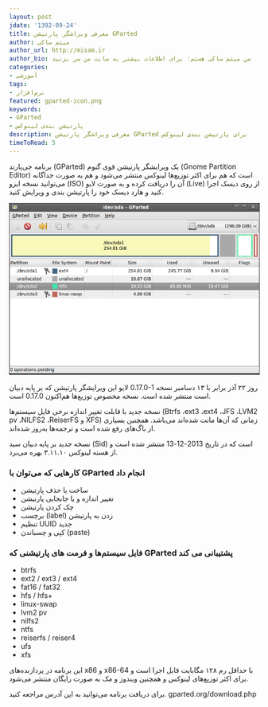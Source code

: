 ```yaml
---
layout: post
jdate: '1392-09-24'
title: معرفی ویراشگر پارتیشن GParted
author: میثم ساکی
author_url: http://misam.ir
author_bio: من میثم ساکی هستم؛ برای اطلاعات بیشتر به سایت من سر بزنید
categories:
- آموزشی
tags:
- نرم‌افزار 
featured: gparted-icon.png
keywords:
- GParted
- پارتیشن بندی لینوکس
description: معرفی ویراشگر پارتیشن GParted برای پارتیشن بندی لینوکس
timeToRead: 5
---
```


برنامه جی‌پارتد (GParted) یک ویرایشگر پارتیشن قوی گنوم (Gnome Partition Editor) است که هم برای اکثر توزیع‌ها لینوکس منتشر می‌شود و هم به صورت جداگانه می‌توانید نسخه ایزو (ISO) آن را دریافت کرده و به صورت لایو (Live) از روی دیسک اجرا کنید و هارد دیسک خود را پارتیشن بندی و ویرایش کنید.

![](/images/gparted_screenshot.png)

روز ۲۲ آذر برابر با ۱۳ دسامبر نسخه <span dir="ltr">0.17.0-1</span> لایو این ویرایشگر پارتیشن که بر پایه دبیان است منتشر شده است. نسخه مخصوص توزیع‌ها هم‌اکنون 0.17.0 است.

نسخه جدید با قابلت تغییر اندازه برخی فایل سیستم‌ها (Btrfs ،ext3 ،ext4 ،JFS ،LVM2 pv ،NILFS2 ،ReiserFS و XFS) زمانی که آن‌ها مانت شده‌اند می‌باشد. همچنین بسیاری از باگ‌های رفع شده است و ترجمه‌ها به‌روز شده‌اند.

نسخه جدید بر پایه دبیان سید (Sid) است که در تاریخ 2013-12-13 منتشر شده است و از هسته لینوکس ۳.۱۱.۱۰ بهره می‌برد.

### کارهایی که می‌توان با GParted انجام داد

*   ساخت یا حذف پارتیشن
*   تغییر اندازه و یا جابجایی پارتیشن
*   چک کردن پارتیشن
*   برچسب (label) زدن به پارتیشن
*   تنظیم UUID جدید
*   کپی و چسباندن (paste)

### فایل سیستم‌ها و فرمت های پارتیشنی که GParted پشتیبانی می کند

*   btrfs
*   ext2 / ext3 / ext4
*   fat16 / fat32
*   hfs / hfs+
*   linux-swap
*   lvm2 pv
*   nilfs2
*   ntfs
*   reiserfs / reiser4
*   ufs
*   xfs

این برنامه در پردازنده‌های x86 و x86-64 با حداقل رم ۱۲۸ مگابایت قابل اجرا است و برای اکثر توزیع‌های لینوکس و همچنین ویندوز و مک به صورت رایگان منتشر می‌شود.

برای دریافت برنامه می‌توانید به این آدرس مراجعه کنید. gparted.org/download.php